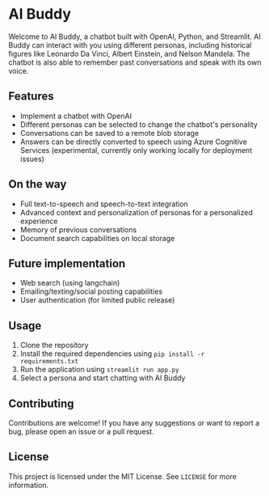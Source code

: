 # AI Buddy

Welcome to AI Buddy, a chatbot built with OpenAI, Python, and Streamlit. AI Buddy can interact with you using different personas, including historical figures like Leonardo Da Vinci, Albert Einstein, and Nelson Mandela. The chatbot is also able to remember past conversations and speak with its own voice. 

## Features

- Implement a chatbot with OpenAI
- Different personas can be selected to change the chatbot's personality
- Conversations can be saved to a remote blob storage
- Answers can be directly converted to speech using Azure Cognitive Services (experimental, currently only working locally for deployment issues)

## On the way

- Full text-to-speech and speech-to-text integration
- Advanced context and personalization of personas for a personalized experience
- Memory of previous conversations
- Document search capabilities on local storage

## Future implementation

- Web search (using langchain)
- Emailing/texting/social posting capabilities
- User authentication (for limited public release)

## Usage

1. Clone the repository
2. Install the required dependencies using `pip install -r requirements.txt`
3. Run the application using `streamlit run app.py`
4. Select a persona and start chatting with AI Buddy

## Contributing

Contributions are welcome! If you have any suggestions or want to report a bug, please open an issue or a pull request.

## License

This project is licensed under the MIT License. See `LICENSE` for more information.
